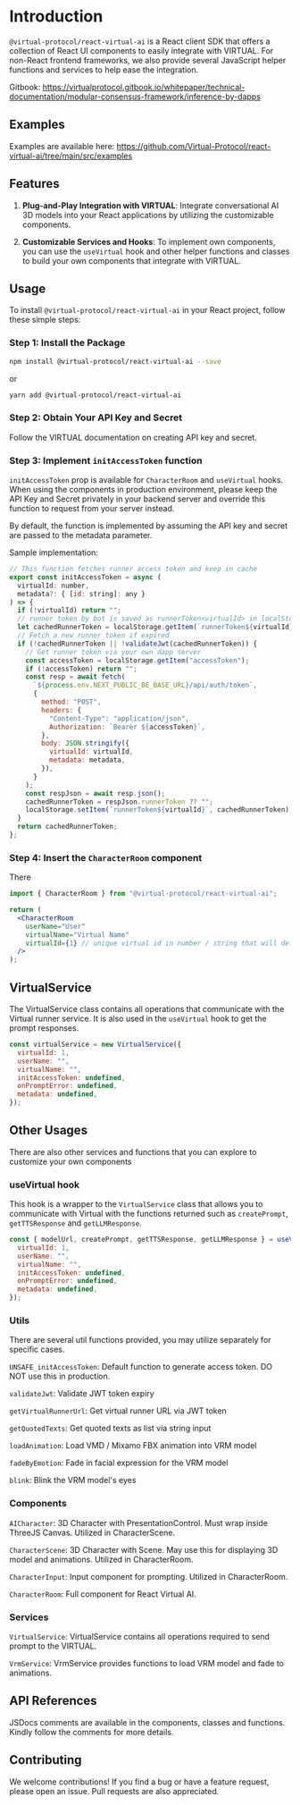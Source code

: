 # Introduction

`@virtual-protocol/react-virtual-ai` is a React client SDK that offers a collection of React UI components to easily integrate with VIRTUAL. For non-React frontend frameworks, we also provide several JavaScript helper functions and services to help ease the integration.

Gitbook: https://virtualprotocol.gitbook.io/whitepaper/technical-documentation/modular-consensus-framework/inference-by-dapps

## Examples

Examples are available here: https://github.com/Virtual-Protocol/react-virtual-ai/tree/main/src/examples

## Features

1. **Plug-and-Play Integration with VIRTUAL**: Integrate conversational AI 3D models into your React applications by utilizing the customizable components.

2. **Customizable Services and Hooks**: To implement own components, you can use the `useVirtual` hook and other helper functions and classes to build your own components that integrate with VIRTUAL.

## Usage

To install `@virtual-protocol/react-virtual-ai` in your React project, follow these simple steps:

### Step 1: Install the Package

```bash
npm install @virtual-protocol/react-virtual-ai --save
```

or

```bash
yarn add @virtual-protocol/react-virtual-ai
```

### Step 2: Obtain Your API Key and Secret

Follow the VIRTUAL documentation on creating API key and secret.

### Step 3: Implement `initAccessToken` function

`initAccessToken` prop is available for `CharacterRoom` and `useVirtual` hooks. When using the components in production environment, please keep the API Key and Secret privately in your backend server and override this function to request from your server instead.

By default, the function is implemented by assuming the API key and secret are passed to the metadata parameter.

Sample implementation:

```javascript
// This function fetches runner access token and keep in cache
export const initAccessToken = async (
  virtualId: number,
  metadata?: { [id: string]: any }
) => {
  if (!virtualId) return "";
  // runner token by bot is saved as runnerToken<virtualId> in localStorage
  let cachedRunnerToken = localStorage.getItem(`runnerToken${virtualId}`) ?? "";
  // Fetch a new runner token if expired
  if (!cachedRunnerToken || !validateJwt(cachedRunnerToken)) {
    // Get runner token via your own dapp server
    const accessToken = localStorage.getItem("accessToken");
    if (!accessToken) return "";
    const resp = await fetch(
      `${process.env.NEXT_PUBLIC_BE_BASE_URL}/api/auth/token`,
      {
        method: "POST",
        headers: {
          "Content-Type": "application/json",
          Authorization: `Bearer ${accessToken}`,
        },
        body: JSON.stringify({
          virtualId: virtualId,
          metadata: metadata,
        }),
      }
    );
    const respJson = await resp.json();
    cachedRunnerToken = respJson.runnerToken ?? "";
    localStorage.setItem(`runnerToken${virtualId}`, cachedRunnerToken);
  }
  return cachedRunnerToken;
};
```

### Step 4: Insert the `CharacterRoom` component

There

```jsx
import { CharacterRoom } from "@virtual-protocol/react-virtual-ai";

return (
  <CharacterRoom
    userName="User"
    virtualName="Virtual Name"
    virtualId={1} // unique virtual id in number / string that will define the
  />
);
```

## VirtualService

The VirtualService class contains all operations that communicate with the Virtual runner service. It is also used in the `useVirtual` hook to get the prompt responses.

```javascript
const virtualService = new VirtualService({
  virtualId: 1,
  userName: "",
  virtualName: "",
  initAccessToken: undefined,
  onPromptError: undefined,
  metadata: undefined,
});
```

## Other Usages

There are also other services and functions that you can explore to customize your own components

### useVirtual hook

This hook is a wrapper to the `VirtualService` class that allows you to communicate with Virtual with the functions returned such as `createPrompt`, `getTTSResponse` and `getLLMResponse`.

```javascript
const { modelUrl, createPrompt, getTTSResponse, getLLMResponse } = useVirtual({
  virtualId: 1,
  userName: "",
  virtualName: "",
  initAccessToken: undefined,
  onPromptError: undefined,
  metadata: undefined,
});
```

### Utils

There are several util functions provided, you may utilize separately for specific cases.

`UNSAFE_initAccessToken`: Default function to generate access token. DO NOT use this in production.

`validateJwt`: Validate JWT token expiry

`getVirtualRunnerUrl`: Get virtual runner URL via JWT token

`getQuotedTexts`: Get quoted texts as list via string input

`loadAnimation`: Load VMD / Mixamo FBX animation into VRM model

`fadeByEmotion`: Fade in facial expression for the VRM model

`blink`: Blink the VRM model's eyes

### Components

`AICharacter`: 3D Character with PresentationControl. Must wrap inside ThreeJS Canvas. Utilized in CharacterScene.

`CharacterScene`: 3D Character with Scene. May use this for displaying 3D model and animations. Utilized in CharacterRoom.

`CharacterInput`: Input component for prompting. Utilized in CharacterRoom.

`CharacterRoom`: Full component for React Virtual AI.

### Services

`VirtualService`: VirtualService contains all operations required to send prompt to the VIRTUAL.

`VrmService`: VrmService provides functions to load VRM model and fade to animations.

## API References

JSDocs comments are available in the components, classes and functions. Kindly follow the comments for more details.

## Contributing

We welcome contributions! If you find a bug or have a feature request, please open an issue. Pull requests are also appreciated.
